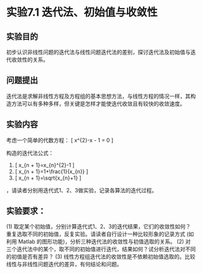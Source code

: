 # 实验7.1 迭代法、初始值与收敛性

## 实验目的
初步认识非线性问题的迭代法与线性问题迭代法的差别，探讨迭代法及初始值与迭代收敛性的关系。

## 问题提出
迭代法是求解非线性方程及方程组的基本思想方法，与线性方程的情况一样，其构造方法可以有多种多样，但关键是怎样才能使迭代收敛且有较快的收敛速度。

## 实验内容
考虑一个简单的代数方程：
\[ x^{2}-x - 1 = 0 \]

构造的迭代法公式：
1. \[ x_{n + 1}=x_{n}^{2}-1 \]
2. \[ x_{n + 1}=1+\frac{1}{x_{n}} \]
3. \[ x_{n + 1}=\sqrt{x_{n}+1} \]

，请读者分别用迭代式1、2、3做实验，记录各算法的迭代过程。

## 实验要求：
(1) 取定某个初始值，分别计算迭代式1、2、3的迭代结果，它们的收敛性如何？重复选取不同的初始值，反复实验。请读者自行设计一种比较形象的记录方式 (如利用 Matlab 的图形功能)，分析三种迭代法的收敛性与初值选取的关系。
(2) 对三个迭代法中的某个，取不同的初始值进行迭代，结果如何？试分析迭代法对不同的初值是否有差异？
(3) 线性方程组迭代法的收敛性是不依赖初始值选取的。比较线性与非线性问题迭代的差异，有何结论和问题。 